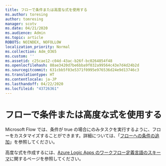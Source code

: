 ```yaml
---
title: フローで条件または高度な式を使用する
ms.author: toresing
author: tomresing
manager: scotv
ms.date: 04/21/2020
ms.audience: Admin
ms.topic: article
ROBOTS: NOINDEX, NOFOLLOW
localization_priority: Normal
ms.collection: Adm_O365
ms.custom: ''
ms.assetid: c25cae12-c04d-43ac-b26f-bc0264854f48
ms.openlocfilehash: 88ae3420d7be6bba9f032a99564c43e7d4d24b2d
ms.sourcegitcommit: 631cbb5f03e5371f0995e976536d24e9d13746c3
ms.translationtype: HT
ms.contentlocale: ja-JP
ms.lasthandoff: 04/22/2020
ms.locfileid: "43726361"
---
```

# <a name="use-conditions-or-advanced-formulas-in-a-flow"></a>フローで条件または高度な式を使用する

Microsoft Flow では、条件が true の場合にのみタスクを実行するように、フローをカスタマイズすることができます。詳細については、「[フローへの条件の追加](https://go.microsoft.com/fwlink/?linkid=872112)」を参照してください。
  
高度な式を作成するには、[Azure Logic Apps のワークフロー定義言語のスキーマ](https://aka.ms/logicexpressions)に関するページを参照してください。
  

